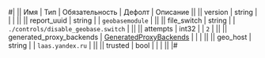 
#|
|| Имя | Тип | Обязательность | Дефолт | Описание ||
|| version | string |  |  |  ||
|| report_uuid | string |  | `geobasemodule` |  ||
|| file_switch | string |  | `./controls/disable_geobase.switch` |  ||
|| attempts | int32 |  | `2` |  ||
|| generated_proxy_backends | [GeneratedProxyBackends](#GeneratedProxyBackends) |  |  |  ||
|| geo_host | string |  | `laas.yandex.ru` |  ||
|| trusted | bool |  |  |  ||
|#